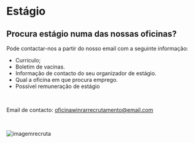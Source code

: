 # Estágio

## Procura estágio numa das nossas oficinas?

Pode contactar-nos a partir do nosso email com a seguinte informação:

+ Curriculo;
+ Boletim de vacinas.
+ Informação de contacto do seu organizador de estágio.
+ Qual a oficina em que procura emprego.
+ Possível remuneração de estágio
<br />

Email de contacto: oficinawinrarrecrutamento@email.com

<br />

![imagemrecruta](https://cdn.discordapp.com/attachments/1049372613945851975/1188091546600476783/4.png?ex=6599437a&is=6586ce7a&hm=dcb37328b7a382d9d58684687d852d6eb43e165da9739780fc19186c276fc221&)